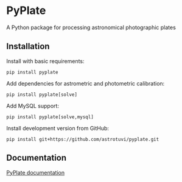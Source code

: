 PyPlate
=======

A Python package for processing astronomical photographic plates

## Installation

Install with basic requirements:

`pip install pyplate`

Add dependencies for astrometric and photometric calibration:

`pip install pyplate[solve]`

Add MySQL support:

`pip install pyplate[solve,mysql]`

Install development version from GitHub:

`pip install git+https://github.com/astrotuvi/pyplate.git`

## Documentation

[PyPlate documentation](https://pyplate.readthedocs.io/)
